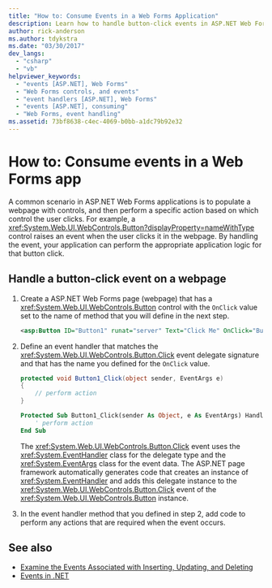 ```yaml
---
title: "How to: Consume Events in a Web Forms Application"
description: Learn how to handle button-click events in ASP.NET Web Forms apps.
author: rick-anderson
ms.author: tdykstra
ms.date: "03/30/2017"
dev_langs: 
  - "csharp"
  - "vb"
helpviewer_keywords: 
  - "events [ASP.NET], Web Forms"
  - "Web Forms controls, and events"
  - "event handlers [ASP.NET], Web Forms"
  - "events [ASP.NET], consuming"
  - "Web Forms, event handling"
ms.assetid: 73bf8638-c4ec-4069-b0bb-a1dc79b92e32
---
```

# How to: Consume events in a Web Forms app

A common scenario in ASP.NET Web Forms applications is to populate a webpage with controls, and then perform a specific action based on which control the user clicks. For example, a <xref:System.Web.UI.WebControls.Button?displayProperty=nameWithType> control raises an event when the user clicks it in the webpage. By handling the event, your application can perform the appropriate application logic for that button click.  
  
## Handle a button-click event on a webpage  
  
1. Create a ASP.NET Web Forms page (webpage) that has a <xref:System.Web.UI.WebControls.Button> control with the `OnClick` value set to the name of method that you will define in the next step.  
  
    ```xml  
    <asp:Button ID="Button1" runat="server" Text="Click Me" OnClick="Button1_Click" />  
    ```  
  
2. Define an event handler that matches the <xref:System.Web.UI.WebControls.Button.Click> event delegate signature and that has the name you defined for the `OnClick` value.  
  
    ```csharp  
    protected void Button1_Click(object sender, EventArgs e)  
    {  
        // perform action  
    }  
    ```  
  
    ```vb  
    Protected Sub Button1_Click(sender As Object, e As EventArgs) Handles Button1.Click  
        ' perform action  
    End Sub  
    ```  
  
     The <xref:System.Web.UI.WebControls.Button.Click> event uses the <xref:System.EventHandler> class for the delegate type and the <xref:System.EventArgs> class for the event data. The ASP.NET page framework automatically generates code that creates an instance of <xref:System.EventHandler> and adds this delegate instance to the <xref:System.Web.UI.WebControls.Button.Click> event of the <xref:System.Web.UI.WebControls.Button> instance.  
  
3. In the event handler method that you defined in step 2, add code to perform any actions that are required when the event occurs.  
  
## See also

- [Examine the Events Associated with Inserting, Updating, and Deleting](data-access/editing-inserting-and-deleting-data/examining-the-events-associated-with-inserting-updating-and-deleting-cs.md)
- [Events in .NET](/dotnet/standard/events/)

